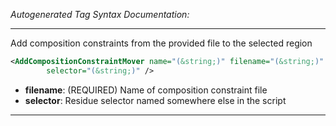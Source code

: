 <!-- THIS IS AN AUTOGENERATED FILE: Don't edit it directly, instead change the schema definition in the code itself. -->

_Autogenerated Tag Syntax Documentation:_

---
Add composition constraints from the provided file to the selected region

```xml
<AddCompositionConstraintMover name="(&string;)" filename="(&string;)"
        selector="(&string;)" />
```

-   **filename**: (REQUIRED) Name of composition constraint file
-   **selector**: Residue selector named somewhere else in the script

---
